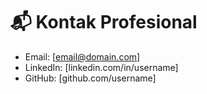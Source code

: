 # 📬 Kontak Profesional
- Email: [email@domain.com]
- LinkedIn: [linkedin.com/in/username]
- GitHub: [github.com/username]
